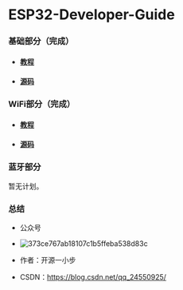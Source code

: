 # ESP32-Developer-Guide

### 基础部分（完成）

- #### [教程](https://github.com/HX-IoT/ESP32-Developer-Guide/tree/master/%E6%95%99%E7%A8%8B%EF%BC%9AESP32%E5%BC%80%E5%8F%91%E6%8C%87%E5%8D%97%EF%BC%88%E5%BC%80%E6%BA%90%E4%B8%80%E5%B0%8F%E6%AD%A5%EF%BC%89) 

- #### [源码](https://github.com/HX-IoT/ESP32-Developer-Guide/tree/master/basic_source_code)

### WiFi部分（完成）

- #### [教程](https://github.com/HX-IoT/ESP32-Developer-Guide/tree/master/%E6%95%99%E7%A8%8B%EF%BC%9AESP32%E5%BC%80%E5%8F%91%E6%8C%87%E5%8D%97%EF%BC%88%E5%BC%80%E6%BA%90%E4%B8%80%E5%B0%8F%E6%AD%A5%EF%BC%89) 

- #### [源码](https://github.com/HX-IoT/ESP32-Developer-Guide/tree/master/wifi_source_code)

### 蓝牙部分

暂无计划。

### 总结

- 公众号
- ![373ce767ab18107c1b5ffeba538d83c](https://github.com/HX-IoT/ESP32-Developer-Guide/assets/46419681/5d0a70e0-aa8b-4c4b-9516-a00d1e03aef6)

- 作者：开源一小步

- CSDN：https://blog.csdn.net/qq_24550925/ 
